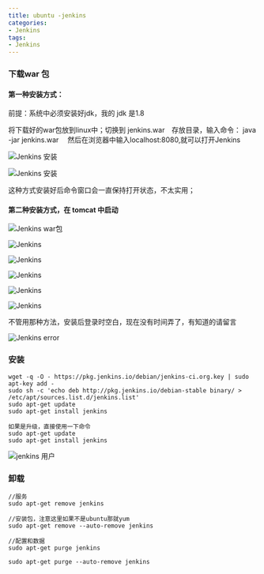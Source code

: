```yaml
---
title: ubuntu -jenkins 
categories: 
- Jenkins
tags:
- Jenkins
---
```

### 下载war 包

#### 第一种安装方式：

前提：系统中必须安装好jdk，我的 jdk 是1.8

将下载好的war包放到linux中；切换到 jenkins.war　存放目录，输入命令： java -jar jenkins.war　
然后在浏览器中输入localhost:8080,就可以打开Jenkins

![Jenkins 安装](/img/ubuntu/jenkins/01_install01 "Jenkins 安装")

![Jenkins 安装](/img/ubuntu/jenkins/01_install02 "Jenkins 安装")

这种方式安装好后命令窗口会一直保持打开状态，不太实用；

#### 第二种安装方式，在 tomcat 中启动

![Jenkins war包](/img/ubuntu/jenkins/01.png "Jenkins war包")

![Jenkins](/img/ubuntu/jenkins/02.png "Jenkins")

![Jenkins](/img/ubuntu/jenkins/03.png "Jenkins")

![Jenkins](/img/ubuntu/jenkins/04.png "Jenkins")

![Jenkins](/img/ubuntu/jenkins/05.png "Jenkins")

![Jenkins](/img/ubuntu/jenkins/windows.png "Jenkins")

不管用那种方法，安装后登录时空白，现在没有时间弄了，有知道的请留言

![Jenkins error](/img/ubuntu/jenkins/06_error.png "Jenkins error")



### 安装

```
wget -q -O - https://pkg.jenkins.io/debian/jenkins-ci.org.key | sudo apt-key add -
sudo sh -c 'echo deb http://pkg.jenkins.io/debian-stable binary/ > /etc/apt/sources.list.d/jenkins.list'
sudo apt-get update
sudo apt-get install jenkins

如果是升级，直接使用一下命令
sudo apt-get update
sudo apt-get install jenkins
```

![jenkins 用户](/img/ubuntu/jenkins/jenkins_user.png "Jenkins 用户")

### 卸载

```
//服务
sudo apt-get remove jenkins

//安装包，注意这里如果不是ubuntu那就yum
sudo apt-get remove --auto-remove jenkins

//配置和数据
sudo apt-get purge jenkins

sudo apt-get purge --auto-remove jenkins
```